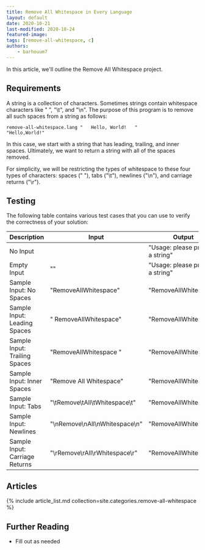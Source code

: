 ```yaml
---
title: Remove All Whitespace in Every Language
layout: default
date: 2020-10-21
last-modified: 2020-10-24
featured-image:
tags: [remove-all-whitespace, c]
authors:
    - barhouum7
---
```


In this article, we'll outline the Remove All Whitespace project. 

## Requirements

A string is a collection of characters. Sometimes strings contain whitespace characters like " ", "\t", and "\n". 
The purpose of this program is to remove all such spaces from a string as follows:

```
remove-all-whitespace.lang "   Hello, World!   "
"Hello,World!"
```

In this case, we start with a string that has leading, trailing, and inner spaces. Ultimately, we want to
return a string with all of the spaces removed.

For simplicity, we will be restricting the types of whitespace to these four types of characters: spaces (" "),
tabs ("\t"), newlines ("\n"), and carriage returns ("\r").

## Testing

The following table contains various test cases that you can use to verify the 
correctness of your solution:

| Description                    | Input                          | Output                           |
|--------------------------------|--------------------------------|----------------------------------|
| No Input                       |                                | "Usage: please provide a string" |
| Empty Input                    | ""                             | "Usage: please provide a string" |
| Sample Input: No Spaces        | "RemoveAllWhitespace"          | "RemoveAllWhitespace"            |
| Sample Input: Leading Spaces   | "      RemoveAllWhitespace"    | "RemoveAllWhitespace"            |
| Sample Input: Trailing Spaces  | "RemoveAllWhitespace      "    | "RemoveAllWhitespace"            |
| Sample Input: Inner Spaces     | "Remove    All   Whitespace"   | "RemoveAllWhitespace"            |
| Sample Input: Tabs             | "\tRemove\tAll\tWhitespace\t"  | "RemoveAllWhitespace"            |
| Sample Input: Newlines         | "\nRemove\nAll\nWhitespace\n"  | "RemoveAllWhitespace"            |
| Sample Input: Carriage Returns | "\rRemove\rAll\rWhitespace\r"  | "RemoveAllWhitespace"            |

## Articles

{% include article_list.md collection=site.categories.remove-all-whitespace %}

## Further Reading

- Fill out as needed
